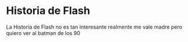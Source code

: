 # Historia de Flash

La Historia de Flash no es tan interesante realmente me vale madre pero quiero ver al batman de los 90
